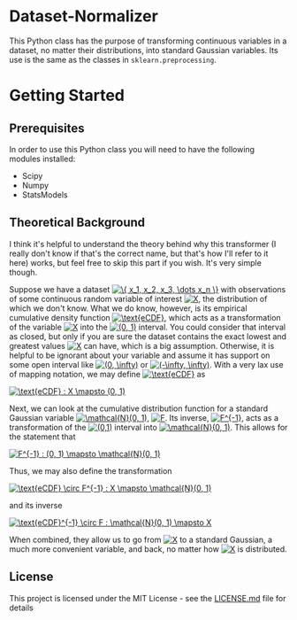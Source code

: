 # Dataset-Normalizer
This Python class has the purpose of transforming continuous variables in a dataset, no matter their distributions, into standard Gaussian variables. 
Its use is the same as the classes in `sklearn.preprocessing`.

# Getting Started

## Prerequisites
In order to use this Python class you will need to have the following modules installed:
- Scipy
- Numpy 
- StatsModels

## Theoretical Background 
I think it's helpful to understand the theory behind why this transformer (I really don't know if that's the correct name, but that's how I'll refer to it here) works, but feel free to skip this part if you wish. It's very simple though.

Suppose we have a dataset <a href="http://www.codecogs.com/eqnedit.php?latex=\{&space;x_1,&space;x_2,&space;x_3,&space;\dots&space;x_n&space;\}" target="_blank"><img src="http://latex.codecogs.com/gif.latex?\{&space;x_1,&space;x_2,&space;x_3,&space;\dots&space;x_n&space;\}" title="\{ x_1, x_2, x_3, \dots x_n \}" /></a> with observations of some continuous random variable of interest <a href="http://www.codecogs.com/eqnedit.php?latex=X" target="_blank"><img src="http://latex.codecogs.com/gif.latex?X" title="X" /></a>, the distribution of which we don't know. 
What we do know, however, is its empirical cumulative density function <a href="http://www.codecogs.com/eqnedit.php?latex=\text{eCDF}" target="_blank"><img src="http://latex.codecogs.com/gif.latex?\text{eCDF}" title="\text{eCDF}" /></a>, which acts as a transformation of the variable <a href="http://www.codecogs.com/eqnedit.php?latex=X" target="_blank"><img src="http://latex.codecogs.com/gif.latex?X" title="X" /></a> into the <a href="http://www.codecogs.com/eqnedit.php?latex=(0,&space;1)" target="_blank"><img src="http://latex.codecogs.com/gif.latex?(0,&space;1)" title="(0, 1)" /></a> interval. 
You could consider that interval as closed, but only if you are sure the dataset contains the exact lowest and greatest values <a href="http://www.codecogs.com/eqnedit.php?latex=X" target="_blank"><img src="http://latex.codecogs.com/gif.latex?X" title="X" /></a> can have, which is a big assumption.
Otherwise, it is helpful to be ignorant about your variable and assume it has support on some open interval like <a href="http://www.codecogs.com/eqnedit.php?latex=(0,&space;\infty)" target="_blank"><img src="http://latex.codecogs.com/gif.latex?(0,&space;\infty)" title="(0, \infty)" /></a> or <a href="http://www.codecogs.com/eqnedit.php?latex=(-\infty,&space;\infty)" target="_blank"><img src="http://latex.codecogs.com/gif.latex?(-\infty,&space;\infty)" title="(-\infty, \infty)" /></a>.
With a very lax use of mapping notation, we may define <a href="http://www.codecogs.com/eqnedit.php?latex=\text{eCDF}" target="_blank"><img src="http://latex.codecogs.com/gif.latex?\text{eCDF}" title="\text{eCDF}" /></a> as

<a href="http://www.codecogs.com/eqnedit.php?latex=\text{eCDF}&space;:&space;X&space;\mapsto&space;(0,&space;1)" target="_blank"><img src="http://latex.codecogs.com/gif.latex?\text{eCDF}&space;:&space;X&space;\mapsto&space;(0,&space;1)" title="\text{eCDF} : X \mapsto (0, 1)" /></a>

Next, we can look at the cumulative distribution function for a standard Gaussian variable <a href="http://www.codecogs.com/eqnedit.php?latex=\mathcal{N}(0,&space;1)" target="_blank"><img src="http://latex.codecogs.com/gif.latex?\mathcal{N}(0,&space;1)" title="\mathcal{N}(0, 1)" /></a>, <a href="http://www.codecogs.com/eqnedit.php?latex=F" target="_blank"><img src="http://latex.codecogs.com/gif.latex?F" title="F" /></a>. 
Its inverse, <a href="http://www.codecogs.com/eqnedit.php?latex=F^{-1}" target="_blank"><img src="http://latex.codecogs.com/gif.latex?F^{-1}" title="F^{-1}" /></a>, acts as a transformation of the <a href="http://www.codecogs.com/eqnedit.php?latex=(0,1)" target="_blank"><img src="http://latex.codecogs.com/gif.latex?(0,1)" title="(0,1)" /></a> interval into <a href="http://www.codecogs.com/eqnedit.php?latex=\mathcal{N}(0,&space;1)" target="_blank"><img src="http://latex.codecogs.com/gif.latex?\mathcal{N}(0,&space;1)" title="\mathcal{N}(0, 1)" /></a>. 
This allows for the statement that

<a href="http://www.codecogs.com/eqnedit.php?latex=F^{-1}&space;:&space;(0,&space;1)&space;\mapsto&space;\mathcal{N}(0,&space;1)" target="_blank"><img src="http://latex.codecogs.com/gif.latex?F^{-1}&space;:&space;(0,&space;1)&space;\mapsto&space;\mathcal{N}(0,&space;1)" title="F^{-1} : (0, 1) \mapsto \mathcal{N}(0, 1)" /></a>

Thus, we may also define the transformation

<a href="http://www.codecogs.com/eqnedit.php?latex=\text{eCDF}&space;\circ&space;F^{-1}&space;:&space;X&space;\mapsto&space;\mathcal{N}(0,&space;1)" target="_blank"><img src="http://latex.codecogs.com/gif.latex?\text{eCDF}&space;\circ&space;F^{-1}&space;:&space;X&space;\mapsto&space;\mathcal{N}(0,&space;1)" title="\text{eCDF} \circ F^{-1} : X \mapsto \mathcal{N}(0, 1)" /></a> 

and its inverse 

<a href="http://www.codecogs.com/eqnedit.php?latex=\text{eCDF}^{-1}&space;\circ&space;F&space;:&space;\mathcal{N}(0,&space;1)&space;\mapsto&space;X" target="_blank"><img src="http://latex.codecogs.com/gif.latex?\text{eCDF}^{-1}&space;\circ&space;F&space;:&space;\mathcal{N}(0,&space;1)&space;\mapsto&space;X" title="\text{eCDF}^{-1} \circ F : \mathcal{N}(0, 1) \mapsto X" /></a>

When combined, they allow us to go from <a href="http://www.codecogs.com/eqnedit.php?latex=X" target="_blank"><img src="http://latex.codecogs.com/gif.latex?X" title="X" /></a> to a standard Gaussian, a much more convenient variable, and back, no matter how <a href="http://www.codecogs.com/eqnedit.php?latex=X" target="_blank"><img src="http://latex.codecogs.com/gif.latex?X" title="X" /></a> is distributed.

## License
This project is licensed under the MIT License - see the [LICENSE.md](https://github.com/HanCamp/Dataset-Normalizer/blob/master/LICENSE) file for details


